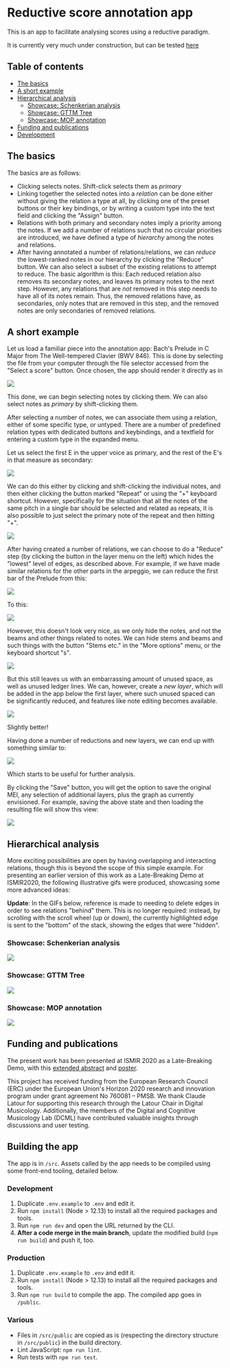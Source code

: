 # Reductive score annotation app

This is an app to facilitate analysing scores using a reductive paradigm.

It is currently very much under construction, but can be tested [here](https://dcmlab.github.io/reductive_analysis_app/index.html)

## Table of contents

- [The basics](#the-basics)
- [A short example](#a-short-example)
- [Hierarchical analysis](#hierarchical-analysis)
  - [Showcase: Schenkerian analysis](#showcase-schenkerian-analysis)
  - [Showcase: GTTM Tree](#showcase-gttm-Tree)
  - [Showcase: MOP annotation](#showcase-mop-annotation)
- [Funding and publications](#funding-and-publications)
- [Development](#development)

## The basics

The basics are as follows:
 
 * Clicking selects notes. Shift-click selects them as _primary_
 * Linking together the selected notes into a _relation_ can be done either without giving the
   relation a type at all, by clicking one of the preset buttons or their
   key bindings, or by writing a custom type into the text field and
   clicking the "Assign" button.
 * Relations with both primary and secondary notes imply a priority among
   the notes. If we add a number of relations such that no circular
   priorities are introduced, we have defined a type of _hierarchy_ among
   the notes and relations.
 * After having annotated a number of relations/relations, we can _reduce_
   the lowest-ranked notes in our hierarchy by clicking the "Reduce" button. 
   We can also select a subset of the existing
   relations to attempt to reduce. The basic algorithm is this: Each
   reduced relation also removes its secondary notes, and leaves its
   primary notes to the next step.  However, any relations that are _not_
   removed in this step needs to have all of its notes remain. Thus, the
   removed relations have, as secondaries, only notes that are removed in
   this step, and the removed notes are only secondaries of removed
   relations.

## A short example

Let us load a familiar piece into the annotation app: Bach's Prelude in C
Major from The Well-tempered Clavier (BWV 846). This is done by selecting
the file from your computer through the file selector accessed from the 
"Select a score" button. Once chosen, the app should render it directly as in

![](images/tutorial1.png?raw=true)

This done, we can begin selecting notes by clicking them. We can also select notes as _primary_ by shift-clicking them.

After selecting a number of notes, we can associate them using a relation,
either of some specific type, or untyped. There are a number of predefined
relation types with dedicated buttons and keybindings, and a textfield for
entering a custom type in the expanded menu.

Let us select the first E in the upper voice as primary, and the rest of the E's in that measure as secondary:

![](images/tutorial2.png?raw=true)

We can do this either by clicking and shift-clicking the individual notes,
and then either clicking the button marked "Repeat" or
using the "+" keyboard shortcut. However, specifically for the situation
that all the notes of the same pitch in a single bar should be selected and
related as repeats, it is also possible to just select the primary note of
the repeat and then hitting "+".

![](images/tutorial3.png?raw=true)

After having created a number of relations, we can choose to do a "Reduce"
step (by clicking the button in the layer menu on the left) which hides 
the "lowest" level of edges, as described above. For
example, if we have made similar relations for the other parts in the
arpeggio, we can reduce the first bar of the Prelude from this:

![](images/tutorial4.png?raw=true)

To this:

![](images/tutorial5.png?raw=true)

However, this doesn't look very nice, as we only hide the notes, and not
the beams and other things related to notes. We can hide stems and beams
and such things with the button "Stems etc." in the "More options" menu, or the keyboard
shortcut "s".

![](images/tutorial6.png?raw=true)

But this still leaves us with an embarrassing amount of unused space, as
well as unused ledger lines. We can, however, create a _new layer_, which
will be added in the app below the first layer, where such unused spaced can be
significantly reduced, and features like note editing becomes available.

![](images/tutorial7.png?raw=true)

Slightly better!

Having done a number of reductions and new layers, we can end up with something similar to:

![](images/tutorial8.png?raw=true)

Which starts to be useful for further analysis.

By clicking the "Save" button, you will get the option to save the original
MEI, any selection of additional layers, plus the graph as currently envisioned. For example, saving the above
state and then loading the resulting file will show this view:

![](images/tutorial9.png?raw=true)

## Hierarchical analysis

More exciting possibilities are open by having overlapping and interacting
relations, though this is beyond the scope of this simple example. For
presenting an earlier version of this work as a Late-Breaking Demo at ISMIR2020, the following
illustrative gifs were produced, showcasing some more advanced ideas:

**Update**: In the GIFs below, reference is made to needing to delete edges in order to see relations "behind" them. This is no longer required: instead, by scrolling with the scroll wheel (up or down), the currently highlighted edge is sent to the "bottom" of the stack, showing the edges that were "hidden".

### Showcase: Schenkerian analysis

![](images/schenker.gif?raw=true)

### Showcase: GTTM Tree

![](images/gttm.gif?raw=true)

### Showcase: MOP annotation

![](images/mop.gif?raw=true)


## Funding and publications

The present work has been presented at ISMIR 2020 as a Late-Breaking Demo,
with this [extended abstract](papers/ismir_2020_lbd_extended_abstract.pdf)
and [poster](papers/ismir_2020_lbd_poster.pdf).

This project has received funding from the European Research Council (ERC)
under the European Union's Horizon 2020 research and innovation program
under grant agreement No 760081 – PMSB. We thank Claude Latour
for supporting this research through the Latour Chair in Digital
Musicology. Additionally, the members of the Digital and Cognitive
Musicology Lab (DCML) have contributed valuable insights through
discussions and user testing.

## Building the app

The app is in `/src`. Assets called by the app needs to be compiled using some front-end tooling, detailed below.

### Development

1. Duplicate `.env.example` to `.env` and edit it.
2. Run `npm install` (Node > 12.13) to install all the required packages and tools.
3. Run `npm run dev` and open the URL returned by the CLI.
4. **After a code merge in the main branch**, update the modified build (`npm run build`) and push it, too.

### Production

1. Duplicate `.env.example` to `.env` and edit it.
2. Run `npm install` (Node > 12.13) to install all the required packages and tools.
3. Run `npm run build` to compile the app. The compiled app goes in `/public`.

### Various

- Files in `/src/public` are copied as is (respecting the directory structure in `/src/public`) in the build directory.
- Lint JavaScript: `npm run lint`.
- Run tests with `npm run test`.
